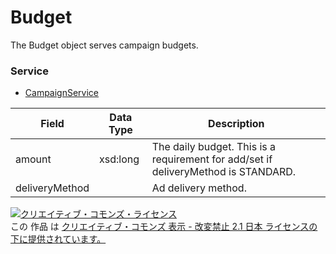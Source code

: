 # Budget
The Budget object serves campaign budgets.
### Service
+ [CampaignService](../services/CampaignService.md)

| Field | Data Type | Description | 
|---|---|---|
| amount| xsd:long| The daily budget. This is a requirement for add/set if deliveryMethod is STANDARD. |
| deliveryMethod| | Ad delivery method. |
<a rel="license" href="http://creativecommons.org/licenses/by-nd/2.1/jp/"><img alt="クリエイティブ・コモンズ・ライセンス" style="border-width:0" src="https://i.creativecommons.org/l/by-nd/2.1/jp/88x31.png" /></a><br />この 作品 は <a rel="license" href="http://creativecommons.org/licenses/by-nd/2.1/jp/">クリエイティブ・コモンズ 表示 - 改変禁止 2.1 日本 ライセンスの下に提供されています。</a>
